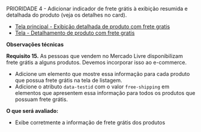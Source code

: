 PRIORIDADE 4 - Adicionar indicador de frete grátis à exibição resumida e detalhada do produto (veja os detalhes no card).

- [Tela principal - Exibição detalhada de produto com frete gratis](https://github.com/my-org/my-repo/tree/master/wireframes/card_15.1.png)
- [Tela - Detalhamento de produto com frete gratis](https://github.com/my-org/my-repo/tree/master/wireframes/card_15.2.png)

**Observações técnicas**

**Requisito 15.** As pessoas que vendem no Mercado Livre disponibilizam frete grátis a alguns produtos. Devemos incorporar isso ao e-commerce.

  * Adicione um elemento que mostre essa informação para cada produto que possua frete grátis na tela de listagem.
  * Adicione o atributo `data-testid` com o valor `free-shipping` em elementos que apresentem essa informação para todos os produtos que possuam frete grátis.

**O que será avaliado:**

  * Exibe corretmente a informação de frete grátis dos produtos
